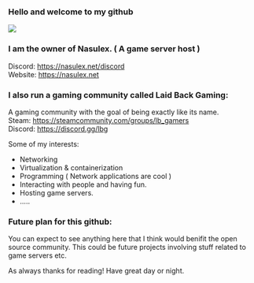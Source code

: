 ### Hello and welcome to my github
<img src="./particle.webp">

### I am the owner of Nasulex. ( A game server host )
Discord: https://nasulex.net/discord<br>
Website: https://nasulex.net

### I also run a gaming community called Laid Back Gaming:
A gaming community with the goal of being exactly like its name.<br>
Steam: https://steamcommunity.com/groups/lb_gamers<br>
Discord: https://discord.gg/lbg<br>

Some of my interests:
* Networking
* Virtualization & containerization
* Programming ( Network applications are cool ) 
* Interacting with people and having fun. 
* Hosting game servers. 
* .....

### Future plan for this github:

You can expect to see anything here that I think would benifit the open source community. This could be future projects involving stuff related to game servers etc. 

As always thanks for reading! Have great day or night. 
